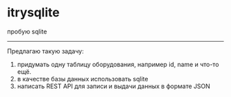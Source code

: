 # itrysqlite
пробую sqlite

---
Предлагаю такую задачу:
1) придумать одну таблицу оборудования, например
id, name и что-то ещё.
2) в качестве базы данных использовать sqlite
3) написать REST API для записи и выдачи данных в формате JSON
